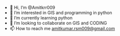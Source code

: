 - 👋 Hi, I’m @Amitkrr009
- 👀 I’m interested in GIS and programming in python
- 🌱 I’m currently learning python
- 💞️ I’m looking to collaborate on GIS and CODING
- 📫 How to reach me amitkumar.rsm009@gmail.com

<!---
Amitkrr009/Amitkrr009 is a ✨ special ✨ repository because its `README.md` (this file) appears on your GitHub profile.
You can click the Preview link to take a look at your changes.
--->

